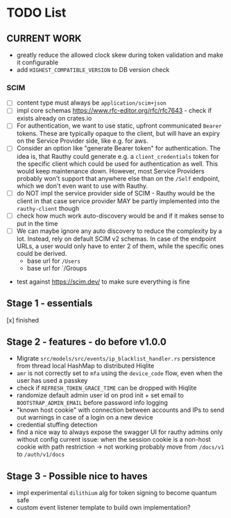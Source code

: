 # TODO List

## CURRENT WORK

- greatly reduce the allowed clock skew during token validation and make it configurable
- add `HIGHEST_COMPATIBLE_VERSION` to DB version check

### SCIM

- [ ] content type must always be `application/scim+json`
- [ ] impl core schemas https://www.rfc-editor.org/rfc/rfc7643 - check if exists already on crates.io
- [ ] For authentication, we want to use static, upfront communicated `Bearer` tokens. These are typically opaque
  to the client, but will have an expiry on the Service Provider side, like e.g. for aws.
- [ ] Consider an option like "generate Bearer token" for authentication. The idea is, that Rauthy could generate e.g.
  a `client_credentials` token for the specific client which could be used for authentication as well. This would keep
  maintenance down. However, most Service Providers probably won't support that anywhere else than on the `/Self`
  endpoint, which we don't even want to use with Rauthy.
- [ ] do NOT impl the service provider side of SCIM - Rauthy would be the client in that case
  service provider MAY be partly implemented into the `rauthy-client` though
- [ ] check how much work auto-discovery would be and if it makes sense to put in the time
- [ ] We can maybe ignore any auto discovery to reduce the complexity by a lot. Instead, rely on default SCIM v2
  schemas. In case of the endpoint URLs, a user would only have to enter 2 of them, while the specific ones could be
  derived.
    - base url for `/Users`
    - base url for `/Groups
- test against https://scim.dev/ to make sure everything is fine

## Stage 1 - essentials

[x] finished

## Stage 2 - features - do before v1.0.0

- Migrate `src/models/src/events/ip_blacklist_handler.rs` persistence from thread local HashMap to distributed Hiqlite
- `amr` is not correctly set to `mfa` using the `device_code` flow, even when the user has used a passkey
- check if `REFRESH_TOKEN_GRACE_TIME` can be dropped with Hiqlite
- randomize default admin user id on prod init + set email to `BOOTSTRAP_ADMIN_EMAIL` before password info logging
- "known host cookie" with connection between accounts and IPs to send out warnings in case
  of a login on a new device
- credential stuffing detection
- find a nice way to always expose the swagger UI for rauthy admins only without config
  current issue: when the session cookie is a non-host cookie with path restriction -> not working
  probably move from `/docs/v1` to `/auth/v1/docs`

## Stage 3 - Possible nice to haves

- impl experimental `dilithium` alg for token signing to become quantum safe
- custom event listener template to build own implementation?
